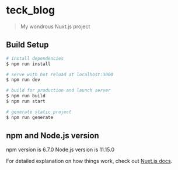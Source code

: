 # teck_blog

> My wondrous Nuxt.js project

## Build Setup

``` bash
# install dependencies
$ npm run install

# serve with hot reload at localhost:3000
$ npm run dev

# build for production and launch server
$ npm run build
$ npm run start

# generate static project
$ npm run generate
```

## npm and Node.js version
npm version is 6.7.0
Node.js version is 11.15.0

For detailed explanation on how things work, check out [Nuxt.js docs](https://nuxtjs.org).
